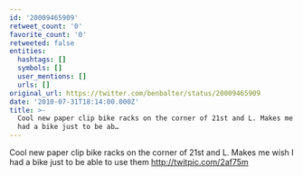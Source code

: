 ```yaml
---
id: '20009465909'
retweet_count: '0'
favorite_count: '0'
retweeted: false
entities:
  hashtags: []
  symbols: []
  user_mentions: []
  urls: []
original_url: https://twitter.com/benbalter/status/20009465909
date: '2010-07-31T18:14:00.000Z'
title: >-
  Cool new paper clip bike racks on the corner of 21st and L. Makes me wish I
  had a bike just to be ab…
---
```


Cool new paper clip bike racks on the corner of 21st and L. Makes me wish I had a bike just to be able to use them http://twitpic.com/2af75m